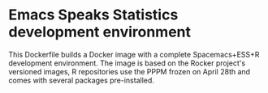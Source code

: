 # Emacs Speaks Statistics development environment

This Dockerfile builds a Docker image with a complete Spacemacs+ESS+R development environment. 
The image is based on the Rocker project's versioned images, R repositories use the PPPM frozen
on April 28th and comes with several packages pre-installed.
